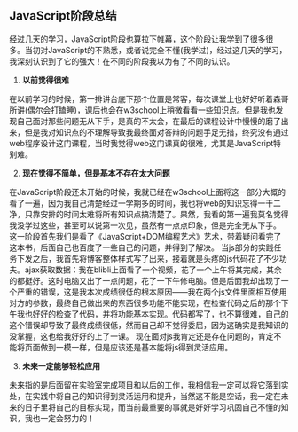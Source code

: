 ﻿**JavaScript阶段总结**
---
经过几天的学习，JavaScript阶段也算拉下帷幕，这个阶段让我学到了很多很多。当初对JavaScript的不熟悉，或者说完全不懂(我学过)，经过这几天的学习，我深刻认识到了它的强大！在不同的阶段我以为有了不同的认识。
    

 1. **以前觉得很难**

在以前学习的时候，第一排讲台底下那个位置是常客，每次课堂上也好好听着森哥所讲(偶尔会打瞌睡)，课后也会在w3school上稍微看看一些知识点。但是我也发现自己面对那些问题无从下手，是真的不太会，在最后的课程设计中慢慢的磨了出来，但是我对知识点的不理解导致我最终面对答辩的问题手足无措，终究没有通过web程序设计这门课程，当时我觉得web这门课真的很难，尤其是JavaScript特别难。

 2. **现在觉得不简单，但是基本不存在太大问题**

在JavaScript阶段还未开始的时候，我就已经在w3school上面将这一部分大概的看了一遍，因为我自己清楚经过一学期多的时间，我也将web的知识忘得一干二净，只靠安排的时间太难将所有知识点搞清楚了。果然，我看的第一遍我莫名觉得我没学过这些，甚至可以说第一次见，虽然有一点点印象，但是完全无从下手。
这一阶段首先我们是看了《JavaScript+DOM编程艺术》艺术，带着疑问看完了这本书，后面自己也百度了一些自己的问题，并得到了解决。
当js部分的实践任务下发之后，我首先将博客整体样式写了出来，接着就是头疼的js代码花了不少功夫。ajax获取数据：我在blibli上面看了一个视频，花了一个上午将其完成，其余的都挺好。这时电脑又出了一点问题，花了一下午修电脑。但是后面我却出现了一个严重的错误，这是我本次成绩很低的根本原因——我在两个js文件里面相互使用对方的参数，最终自己做出来的东西很多功能不能实现，在检查代码之后的那个下午我也好好的检查了代码，并将功能基本实现。代码都写了，也不算很难，自己的这个错误却导致了最终成绩很低，然而自己却不觉得委屈，因为这确实是我知识的没掌握，这也给我好好的上了一课。
现在面对js我肯定还是存在问题的，肯定不能将页面做到一模一样，但是应该还是基本能将js得到灵活应用。

 3. **未来一定能够轻松应用**

未来指的是后面留在实验室完成项目和以后的工作，我相信我一定可以将它落到实处，在实践中将自己的知识得到灵活运用和提升，当然这不能是空话，我一定在未来的日子里将自己的目标实现，而当前最重要的事就是好好学习巩固自己不懂的知识，我也一定会努力的！

